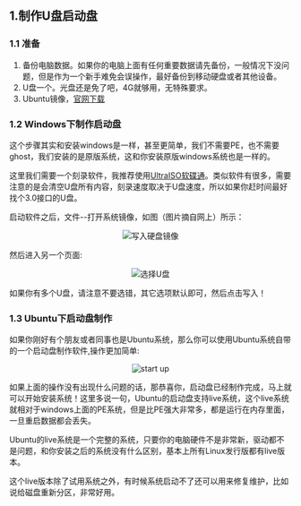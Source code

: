 ## 1.制作U盘启动盘

### 1.1 准备

1. 备份电脑数据。如果你的电脑上面有任何重要数据请先备份，一般情况下没问题，但是作为一个新手难免会误操作，最好备份到移动硬盘或者其他设备。
2. U盘一个。光盘还是免了吧，4G就够用，无特殊要求。
3. Ubuntu镜像，[官网下载](https://www.ubuntu.com/download/desktop)

### 1.2 Windows下制作启动盘

这个步骤其实和安装windows是一样，甚至更简单，我们不需要PE，也不需要ghost，我们安装的是原版系统，这和你安装原版windows系统也是一样的。

这里我们需要一个刻录软件，我推荐使用[UltraISO软碟通](http://cn.ezbsystems.com/ultraiso/)。类似软件有很多，需要注意的是会清空U盘所有内容，刻录速度取决于U盘速度，所以如果你赶时间最好找个3.0接口的U盘。

启动软件之后，文件--打开系统镜像，如图（图片摘自网上）所示：
<div align=center>

![写入硬盘镜像](http://ww1.sinaimg.cn/large/5f6e3e27ly1fx8q80w8vqj20dc09smxz.jpg)

</div>

然后进入另一个页面:

<div align=center>

![选择U盘](http://ww1.sinaimg.cn/large/5f6e3e27ly1fx8q8uh5w0j20dc09sjsa.jpg)

</div>

如果你有多个U盘，请注意不要选错，其它选项默认即可，然后点击写入！

### 1.3 Ubuntu下启动盘制作

如果你刚好有个朋友或者同事也是Ubuntu系统，那么你可以使用Ubuntu系统自带的一个启动盘制作软件,操作更加简单:

<div align=center>

![start up](http://ww1.sinaimg.cn/large/5f6e3e27ly1frisb1wtuhj20gk0bq74y.jpg)

</div>

如果上面的操作没有出现什么问题的话，那恭喜你，启动盘已经制作完成，马上就可以开始安装系统！这里多说一句，Ubuntu的启动盘支持live系统，这个live系统就相对于windows上面的PE系统，但是比PE强大非常多，都是运行在内存里面，一旦重启数据都会丢失。

Ubuntu的live系统是一个完整的系统，只要你的电脑硬件不是非常新，驱动都不是问题，和你安装之后的系统没有什么区别，基本上所有Linux发行版都有live版本。

这个live版本除了试用系统之外，有时候系统启动不了还可以用来修复维护，比如说给磁盘重新分区，非常好用。
